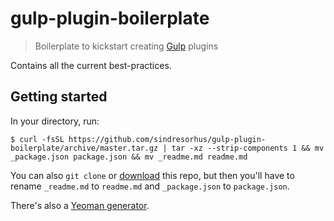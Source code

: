 # gulp-plugin-boilerplate

> Boilerplate to kickstart creating [Gulp](https://gulpjs.com) plugins

Contains all the current best-practices.


## Getting started

In your directory, run:

```
$ curl -fsSL https://github.com/sindresorhus/gulp-plugin-boilerplate/archive/master.tar.gz | tar -xz --strip-components 1 && mv _package.json package.json && mv _readme.md readme.md
```

You can also `git clone` or [download](https://github.com/sindresorhus/gulp-plugin-boilerplate/archive/master.zip) this repo, but then you'll have to rename `_readme.md` to `readme.md` and `_package.json` to `package.json`.

There's also a [Yeoman generator](https://github.com/sindresorhus/generator-gulp-plugin-boilerplate).
